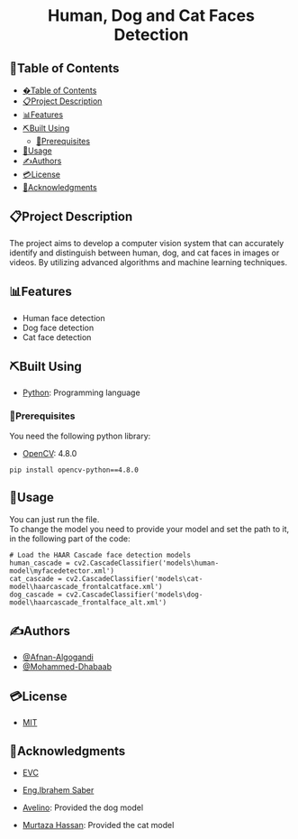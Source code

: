[Add effective prject logo or banner]: #



[Choose a self-explaining name for your project.]: #
<h1 align="center">Human, Dog and Cat Faces Detection</h1>

[Add short description (one sentance)]: #


## 📂Table of Contents
- [�Table of Contents](#table-of-contents)
- [📋Project Description](#project-description)
- [📊Features](#features)
- [⛏️Built Using](#️built-using)
  - [🎫Prerequisites](#prerequisites)
- [📝Usage](#usage)
- [✍Authors](#authors)
- [💳License](#license)
- [🏅Acknowledgments](#acknowledgments)

## 📋Project Description
The project aims to develop a computer vision system that can accurately identify and distinguish between human, dog, and cat faces in images or videos. By utilizing advanced algorithms and machine learning techniques.

## 📊Features 
- Human face detection
- Dog face detection
- Cat face detection

## ⛏️Built Using
- [Python](https://www.python.org/): Programming language


### 🎫Prerequisites
You need the following python library:
- [OpenCV](https://opencv.org/): 4.8.0
```
pip install opencv-python==4.8.0
```

## 📝Usage
You can just run the file.
<br>
To change the model you need to provide your model and set the path to it, in the following part of the code:
```
# Load the HAAR Cascade face detection models
human_cascade = cv2.CascadeClassifier('models\human-model\myfacedetector.xml')
cat_cascade = cv2.CascadeClassifier('models\cat-model\haarcascade_frontalcatface.xml')
dog_cascade = cv2.CascadeClassifier('models\dog-model\haarcascade_frontalface_alt.xml')
```

## ✍Authors
- [@Afnan-Algogandi](github.com/afnanAlgogandi)
- [@Mohammed-Dhabaab](github.com/mohammed-dhabaab)


## 💳License
- [MIT](https://opensource.org/license/mit/)

## 🏅Acknowledgments
- [EVC](evc.sa)
- [Eng.Ibrahem Saber](https://www.linkedin.com/in/ibrahem-elnawasany/)

- [Avelino](https://github.com/avelino): Provided the dog model
- [Murtaza Hassan](https://github.com/murtazahassan): Provided the cat model
